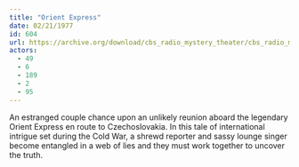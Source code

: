 ```yaml
---
title: "Orient Express"
date: 02/21/1977
id: 604
url: https://archive.org/download/cbs_radio_mystery_theater/cbs_radio_mystery_theater-0601-0650.zip/cbs_radio_mystery_theater-0601-0650%2Fcbsrmt_0604_orient_express.mp3
actors:
  - 49
  - 6
  - 189
  - 2
  - 95
---
```

An estranged couple chance upon an unlikely reunion aboard the legendary Orient Express en route to Czechoslovakia. In this tale of international intrigue set during the Cold War, a shrewd reporter and sassy lounge singer become entangled in a web of lies and they must work together to uncover the truth.
